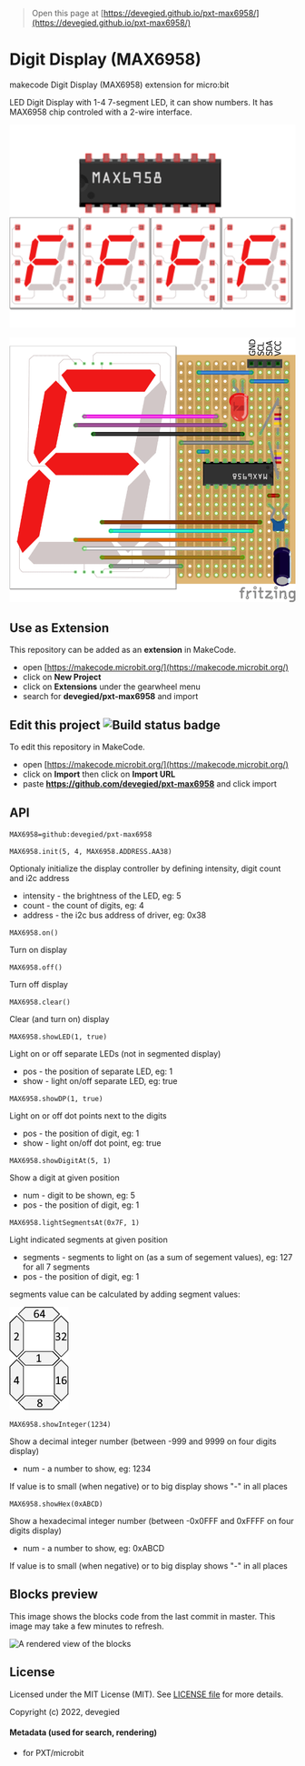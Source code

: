 
> Open this page at [https://devegied.github.io/pxt-max6958/](https://devegied.github.io/pxt-max6958/)

# Digit Display (MAX6958)
makecode Digit Display (MAX6958) extension for micro:bit

LED Digit Display with 1-4 7-segment LED, it can show numbers. It has MAX6958 chip controled with a 2-wire interface.

![](icon.png)

![](breadboard.png)

## Use as Extension

This repository can be added as an **extension** in MakeCode.

* open [https://makecode.microbit.org/](https://makecode.microbit.org/)
* click on **New Project**
* click on **Extensions** under the gearwheel menu
* search for **devegied/pxt-max6958** and import

## Edit this project ![Build status badge](https://github.com/devegied/pxt-max6958/workflows/MakeCode/badge.svg)

To edit this repository in MakeCode.

* open [https://makecode.microbit.org/](https://makecode.microbit.org/)
* click on **Import** then click on **Import URL**
* paste **https://github.com/devegied/pxt-max6958** and click import

## API

```package
MAX6958=github:devegied/pxt-max6958
```
```sig
MAX6958.init(5, 4, MAX6958.ADDRESS.AA38)
```
Optionaly initialize the display controller by defining intensity, digit count and i2c address
  - intensity - the brightness of the LED, eg: 5
  - count - the count of digits, eg: 4
  - address - the i2c bus address of driver, eg: 0x38

```sig
MAX6958.on()
```
Turn on display

```sig
MAX6958.off()
```
Turn off display

```sig
MAX6958.clear()
```
Clear (and turn on) display

```sig
MAX6958.showLED(1, true)
```
Light on or off separate LEDs (not in segmented display)
 - pos - the position of separate LED, eg: 1
 - show - light on/off separate LED, eg: true

```sig
MAX6958.showDP(1, true)
```
Light on or off dot points next to the digits
 - pos - the position of digit, eg: 1
 - show - light on/off dot point, eg: true

```sig
MAX6958.showDigitAt(5, 1)
```
Show a digit at given position
 - num - digit to be shown, eg: 5
 - pos - the position of digit, eg: 1

```sig
MAX6958.lightSegmentsAt(0x7F, 1)
```
Light indicated segments at given position
 - segments - segments to light on (as a sum of segement values), eg: 127 for all 7 segments
 - pos - the position of digit, eg: 1

segments value can be calculated by adding segment values:

![](segment_values.png)

```sig
MAX6958.showInteger(1234)
```
Show a decimal integer number (between -999 and 9999 on four digits display)
 - num - a number to show, eg: 1234

If value is to small (when negative) or to big display shows "-" in all places

```sig
MAX6958.showHex(0xABCD)
```
Show a hexadecimal integer number (between -0x0FFF and 0xFFFF on four digits display)
 - num - a number to show, eg: 0xABCD

If value is to small (when negative) or to big display shows "-" in all places


## Blocks preview

This image shows the blocks code from the last commit in master.
This image may take a few minutes to refresh.

![A rendered view of the blocks](https://github.com/devegied/pxt-max6958/raw/master/.github/makecode/blocks.png)

## License  

Licensed under the MIT License (MIT). See [LICENSE file](LICENSE) for more details.

Copyright (c) 2022, devegied

#### Metadata (used for search, rendering)

* for PXT/microbit
<script src="https://devegied.github.io/makecode-devegied-gh-pages-embed.js"></script><script>makeCodeRender("{{ site.makecode.home_url }}", "{{ site.github.owner_name }}/{{ site.github.repository_name }}");</script>
